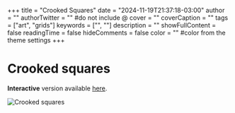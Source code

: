 +++
title = "Crooked Squares"
date = "2024-11-19T21:37:18-03:00"
author = ""
authorTwitter = "" #do not include @
cover = ""
coverCaption = ""
tags = ["art", "grids"]
keywords = ["", ""]
description = ""
showFullContent = false
readingTime = false
hideComments = false
color = "" #color from the theme settings
+++

# Crooked squares

**Interactive** version available [here](https://ariangilesgarcia.github.io/art/grids/crooked-squares/).

![Crooked squares](/img/art-crooked-squares.png)
